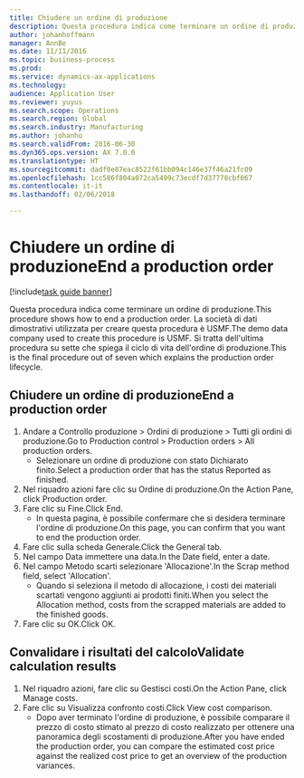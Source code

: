 ```yaml
---
title: Chiudere un ordine di produzione
description: Questa procedura indica come terminare un ordine di produzione.
author: johanhoffmann
manager: AnnBe
ms.date: 11/11/2016
ms.topic: business-process
ms.prod: 
ms.service: dynamics-ax-applications
ms.technology: 
audience: Application User
ms.reviewer: yuyus
ms.search.scope: Operations
ms.search.region: Global
ms.search.industry: Manufacturing
ms.author: johanho
ms.search.validFrom: 2016-06-30
ms.dyn365.ops.version: AX 7.0.0
ms.translationtype: HT
ms.sourcegitcommit: dadf0e87eac8522f61bb094c146e37f46a21fc09
ms.openlocfilehash: 1cc586f804a072ca5499c73ecdf7d37778cbf067
ms.contentlocale: it-it
ms.lasthandoff: 02/06/2018

---
```

# <a name="end-a-production-order"></a><span data-ttu-id="86866-103">Chiudere un ordine di produzione</span><span class="sxs-lookup"><span data-stu-id="86866-103">End a production order</span></span>

[!include[task guide banner](../../includes/task-guide-banner.md)]

<span data-ttu-id="86866-104">Questa procedura indica come terminare un ordine di produzione.</span><span class="sxs-lookup"><span data-stu-id="86866-104">This procedure shows how to end a production order.</span></span> <span data-ttu-id="86866-105">La società di dati dimostrativi utilizzata per creare questa procedura è USMF.</span><span class="sxs-lookup"><span data-stu-id="86866-105">The demo data company used to create this procedure is USMF.</span></span> <span data-ttu-id="86866-106">Si tratta dell'ultima procedura su sette che spiega il ciclo di vita dell'ordine di produzione.</span><span class="sxs-lookup"><span data-stu-id="86866-106">This is the final procedure out of seven which explains the production order lifecycle.</span></span>


## <a name="end-a-production-order"></a><span data-ttu-id="86866-107">Chiudere un ordine di produzione</span><span class="sxs-lookup"><span data-stu-id="86866-107">End a production order</span></span>
1. <span data-ttu-id="86866-108">Andare a Controllo produzione > Ordini di produzione > Tutti gli ordini di produzione.</span><span class="sxs-lookup"><span data-stu-id="86866-108">Go to Production control > Production orders > All production orders.</span></span>
    * <span data-ttu-id="86866-109">Selezionare un ordine di produzione con stato Dichiarato finito.</span><span class="sxs-lookup"><span data-stu-id="86866-109">Select a production order that has the status Reported as finished.</span></span>  
2. <span data-ttu-id="86866-110">Nel riquadro azioni fare clic su Ordine di produzione.</span><span class="sxs-lookup"><span data-stu-id="86866-110">On the Action Pane, click Production order.</span></span>
3. <span data-ttu-id="86866-111">Fare clic su Fine.</span><span class="sxs-lookup"><span data-stu-id="86866-111">Click End.</span></span>
    * <span data-ttu-id="86866-112">In questa pagina, è possibile confermare che si desidera terminare l'ordine di produzione.</span><span class="sxs-lookup"><span data-stu-id="86866-112">On this page, you can confirm that you want to end the production order.</span></span>  
4. <span data-ttu-id="86866-113">Fare clic sulla scheda Generale.</span><span class="sxs-lookup"><span data-stu-id="86866-113">Click the General tab.</span></span>
5. <span data-ttu-id="86866-114">Nel campo Data immettere una data.</span><span class="sxs-lookup"><span data-stu-id="86866-114">In the Date field, enter a date.</span></span>
6. <span data-ttu-id="86866-115">Nel campo Metodo scarti selezionare 'Allocazione'.</span><span class="sxs-lookup"><span data-stu-id="86866-115">In the Scrap method field, select 'Allocation'.</span></span>
    * <span data-ttu-id="86866-116">Quando si seleziona il metodo di allocazione, i costi dei materiali scartati vengono aggiunti ai prodotti finiti.</span><span class="sxs-lookup"><span data-stu-id="86866-116">When you select the Allocation method, costs from the scrapped materials are added to the finished goods.</span></span>  
7. <span data-ttu-id="86866-117">Fare clic su OK.</span><span class="sxs-lookup"><span data-stu-id="86866-117">Click OK.</span></span>

## <a name="validate-calculation-results"></a><span data-ttu-id="86866-118">Convalidare i risultati del calcolo</span><span class="sxs-lookup"><span data-stu-id="86866-118">Validate calculation results</span></span>
1. <span data-ttu-id="86866-119">Nel riquadro azioni, fare clic su Gestisci costi.</span><span class="sxs-lookup"><span data-stu-id="86866-119">On the Action Pane, click Manage costs.</span></span>
2. <span data-ttu-id="86866-120">Fare clic su Visualizza confronto costi.</span><span class="sxs-lookup"><span data-stu-id="86866-120">Click View cost comparison.</span></span>
    * <span data-ttu-id="86866-121">Dopo aver terminato l'ordine di produzione, è possibile comparare il prezzo di costo stimato al prezzo di costo realizzato per ottenere una panoramica degli scostamenti di produzione.</span><span class="sxs-lookup"><span data-stu-id="86866-121">After you have ended the production order, you can compare the estimated cost price against the realized cost price to get an overview of the production variances.</span></span>  


